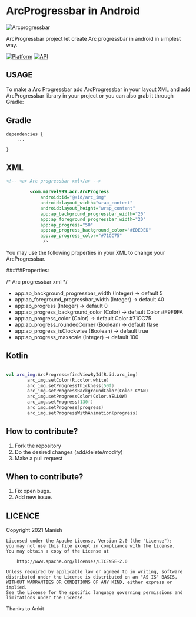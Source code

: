 # ArcProgressbar in Android

![Arcprogressbar](https://user-images.githubusercontent.com/43094705/116447605-cd10c380-a875-11eb-8d70-4743cd0dbc0c.png)

ArcProgressbar project let create Arc progressbar in android in simplest way.

[![Platform](https://img.shields.io/badge/platform-android-green.svg)](http://developer.android.com/index.html)
[![API](https://img.shields.io/badge/API-13%2B-brightgreen.svg?style=flat)](https://android-arsenal.com/api?level=13)

USAGE
-----
To make a Arc Progressbar add ArcProgressbar in your layout XML and add ArcProgressbar library in your project or you can also grab it through Gradle:

Gradle
------
```
dependencies {
    ...
    
}
```


XML
-----

```xml
<!-- <a> Arc progressbar xml</a> -->

         <com.marvel999.acr.ArcProgress
             android:id="@+id/arc_img"
             android:layout_width="wrap_content"
             android:layout_height="wrap_content"
             app:ap_background_progressbar_width="20"
             app:ap_foreground_progressbar_width="20"
             app:ap_progress="50"
             app:ap_progress_background_color="#EDEDED"
             app:ap_progress_color="#71CC75"
              />

```
You may use the following properties in your XML to change your ArcProgressbar.

#####Properties:


/* Arc progressbar xml */

* app:ap_background_progressbar_width           (Integer)  -> default 5
* app:ap_foreground_progressbar_width           (Integer)  -> default 40
* app:ap_progress                               (Integer)  -> default 0
* app:ap_progress_background_color              (Color)    -> default Color #F9F9FA
* app:ap_progress_color                         (Color)    -> default Color #71CC75
* app:ap_progress_roundedCorner                 (Boolean)  -> default flase
* app:ap_progress_isClockwise                   (Boolean)  -> default true
* app:ap_progress_maxscale                      (Integer)  -> default 100

Kotlin
-----

```kotlin

val arc_img:ArcProgress=findViewById(R.id.arc_img)
        arc_img.setColor(R.color.white)
        arc_img.setProgressThickness(50f)
        arc_img.setProgressBackgroundColor(Color.CYAN)
        arc_img.setProgressColor(Color.YELLOW)
        arc_img.setProgress(130f)
        arc_img.setProgress(progress)
        arc_img.setProgressWithAnimation(progress)
```

## How to contribute?

1. Fork the repository 
2. Do the desired changes (add/delete/modify)
3. Make a pull request

## When to contribute?

1. Fix open bugs.
2. Add new issue.


LICENCE
-----

 Copyright 2021 Manish

    Licensed under the Apache License, Version 2.0 (the "License");
    you may not use this file except in compliance with the License.
    You may obtain a copy of the License at

        http://www.apache.org/licenses/LICENSE-2.0

    Unless required by applicable law or agreed to in writing, software
    distributed under the License is distributed on an "AS IS" BASIS,
    WITHOUT WARRANTIES OR CONDITIONS OF ANY KIND, either express or implied.
    See the License for the specific language governing permissions and
    limitations under the License.

 Thanks to Ankit
